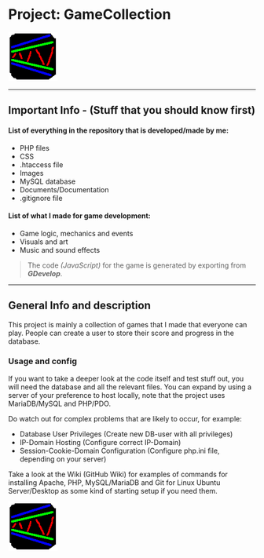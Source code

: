 # Project: GameCollection

![gameicon](images/favicon.png)

---

## Important Info - (Stuff that you should know first)

#### List of everything in the repository that is developed/made by me:

* PHP files
* CSS
* .htaccess file
* Images
* MySQL database
* Documents/Documentation
* .gitignore file

#### List of what I made for game development:

- Game logic, mechanics and events
- Visuals and art
- Music and sound effects

> The code *(JavaScript)* for the game is generated by exporting from ***GDevelop***.
---

## General Info and description

This project is mainly a collection of games that I made that everyone can play. People can create a user to store their score and progress in the database.

### Usage and config

If you want to take a deeper look at the code itself and test stuff out, you will need the database and all the relevant files. You can expand by using a server of your preference to host locally, note that the project uses MariaDB/MySQL and PHP/PDO.

Do watch out for complex problems that are likely to occur, for example:
+ Database User Privileges (Create new DB-user with all privileges)
+ IP-Domain Hosting (Configure correct IP-Domain)
+ Session-Cookie-Domain Configuration (Configure php.ini file, depending on your server)

Take a look at the Wiki (GitHub Wiki) for examples of commands for installing Apache, PHP, MySQL/MariaDB and Git for Linux Ubuntu Server/Desktop as some kind of starting setup if you need them.

![gameicon](images/favicon.png)